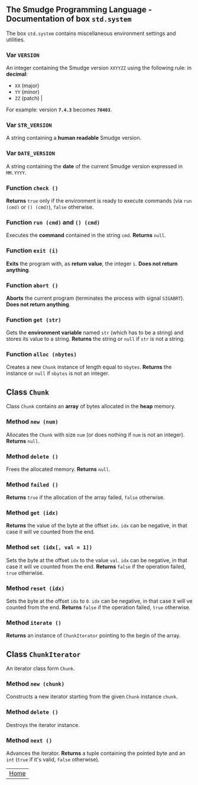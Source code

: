 ## The Smudge Programming Language - Documentation of box `std.system`
The box `std.system` contains miscellaneous environment
settings and utilities.

### Var `VERSION`
An integer containing the Smudge version `XXYYZZ` using the following rule:
in **decimal**:
- `XX` (major)
- `YY` (minor)
- `ZZ` (patch) |

For example: version **`7.4.3`** becomes **`70403`**.

### Var `STR_VERSION`
A string containing a **human readable** Smudge version.

### Var `DATE_VERSION`
A string containing the **date** of the current Smudge version expressed in `MM.YYYY`.

### Function `check ()`
**Returns** `true` only if the environment is ready to execute commands (via `run (cmd)` or
`() (cmd)`), `false` otherwise.

### Function `run (cmd)` and `() (cmd)`
Executes the **command** contained in the string `cmd`.
**Returns** `null`.

### Function `exit (i)`
**Exits** the program with, as **return value**, the integer `i`.
**Does not return anything**.

### Function `abort ()`
**Aborts** the current program (terminates the process with signal `SIGABRT`).
**Does not return anything**.

### Function `get (str)`
Gets the **environment variable** named `str` (which has to be a string)
and stores its value to a string.
**Returns** the string or `null` if `str` is not a string.

### Function `alloc (nbytes)`
Creates a new `Chunk` instance of length equal to `nbytes`.
**Returns** the instance or `null` if `nbytes` is not an integer.

## Class `Chunk`
Class `Chunk` contains an **array** of bytes allocated in the **heap** memory.

### Method `new (num)`
Allocates the `Chunk` with size `num` (or does nothing if `num` is not an integer).
**Returns** `null`.

### Method `delete ()`
Frees the allocated memory.
**Returns** `null`.

### Method `failed ()`
**Returns** `true` if the allocation of the array failed, `false` otherwise.

### Method `get (idx)`
**Returns** the value of the byte at the offset `idx`.
`idx` can be negative, in that case it will ve counted from the end.

### Method `set (idx[, val = 1])`
Sets the byte at the offset `idx` to the value `val`.
`idx` can be negative, in that case it will ve counted from the end.
**Returns** `false` if the operation failed, `true` otherwise.

### Method `reset (idx)`
Sets the byte at the offset `idx` to `0`.
`idx` can be negative, in that case it will ve counted from the end.
**Returns** `false` if the operation failed, `true` otherwise.

### Method `iterate ()`
**Returns** an instance of `ChunkIterator` pointing to the begin of the array.

## Class `ChunkIterator`
An iterator class form `Chunk`.

### Method `new (chunk)`
Constructs a new iterator starting from the given `Chunk` instance `chunk`.

### Method `delete ()`
Destroys the iterator instance.

### Method `next ()`
Advances the iterator.
**Returns** a tuple containing the pointed byte and an `int` (`true` if it's valid,
`false` otherwise).

||
|:---:|
| [Home](https://smudgelang.github.io/smudge/) |
